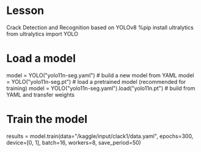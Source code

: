 # Lesson
Crack Detection and Recognition based on YOLOv8
%pip install ultralytics
from ultralytics import YOLO

# Load a model
model = YOLO("yolo11n-seg.yaml")  # build a new model from YAML
model = YOLO("yolo11n-seg.pt")  # load a pretrained model (recommended for training)
model = YOLO("yolo11n-seg.yaml").load("yolo11n.pt")  # build from YAML and transfer weights

# Train the model
results = model.train(data="/kaggle/input/clack1/data.yaml", epochs=300, device=[0, 1], batch=16, workers=8, save_period=50)

